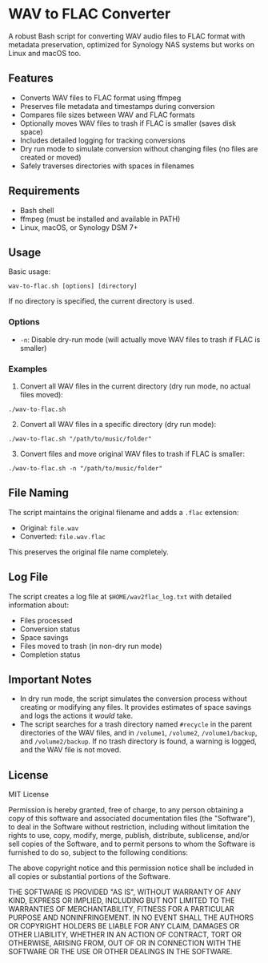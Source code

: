 # WAV to FLAC Converter

A robust Bash script for converting WAV audio files to FLAC format with metadata preservation, optimized for Synology NAS systems but works on Linux and macOS too.

## Features

- Converts WAV files to FLAC format using ffmpeg
- Preserves file metadata and timestamps during conversion
- Compares file sizes between WAV and FLAC formats
- Optionally moves WAV files to trash if FLAC is smaller (saves disk space)
- Includes detailed logging for tracking conversions
- Dry run mode to simulate conversion without changing files (no files are created or moved)
- Safely traverses directories with spaces in filenames

## Requirements

- Bash shell
- ffmpeg (must be installed and available in PATH)
- Linux, macOS, or Synology DSM 7+

## Usage

Basic usage:

```
wav-to-flac.sh [options] [directory]
```

If no directory is specified, the current directory is used.

### Options

- `-n`: Disable dry-run mode (will actually move WAV files to trash if FLAC is smaller)

### Examples

1. Convert all WAV files in the current directory (dry run mode, no actual files moved):

```
./wav-to-flac.sh
```

2. Convert all WAV files in a specific directory (dry run mode):

```
./wav-to-flac.sh "/path/to/music/folder"
```

3. Convert files and move original WAV files to trash if FLAC is smaller:

```
./wav-to-flac.sh -n "/path/to/music/folder"
```

## File Naming

The script maintains the original filename and adds a `.flac` extension:

- Original: `file.wav`
- Converted: `file.wav.flac`

This preserves the original file name completely.

## Log File

The script creates a log file at `$HOME/wav2flac_log.txt` with detailed information about:

- Files processed
- Conversion status
- Space savings
- Files moved to trash (in non-dry run mode)
- Completion status

## Important Notes

- In dry run mode, the script simulates the conversion process without creating or modifying any files. It provides estimates of space savings and logs the actions it *would* take.
- The script searches for a trash directory named `#recycle` in the parent directories of the WAV files, and in `/volume1`, `/volume2`, `/volume1/backup`, and `/volume2/backup`. If no trash directory is found, a warning is logged, and the WAV file is not moved.

## License

MIT License

Permission is hereby granted, free of charge, to any person obtaining a copy of this software and associated documentation files (the "Software"), to deal in the Software without restriction, including without limitation the rights to use, copy, modify, merge, publish, distribute, sublicense, and/or sell copies of the Software, and to permit persons to whom the Software is furnished to do so, subject to the following conditions:

The above copyright notice and this permission notice shall be included in all copies or substantial portions of the Software.

THE SOFTWARE IS PROVIDED "AS IS", WITHOUT WARRANTY OF ANY KIND, EXPRESS OR IMPLIED, INCLUDING BUT NOT LIMITED TO THE WARRANTIES OF MERCHANTABILITY, FITNESS FOR A PARTICULAR PURPOSE AND NONINFRINGEMENT. IN NO EVENT SHALL THE AUTHORS OR COPYRIGHT HOLDERS BE LIABLE FOR ANY CLAIM, DAMAGES OR OTHER LIABILITY, WHETHER IN AN ACTION OF CONTRACT, TORT OR OTHERWISE, ARISING FROM, OUT OF OR IN CONNECTION WITH THE SOFTWARE OR THE USE OR OTHER DEALINGS IN THE SOFTWARE.
